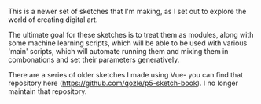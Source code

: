 This is a newer set of sketches that I'm making, as I set out to explore the world of creating digital art.  

The ultimate goal for these sketches is to treat them as modules, along with some machine learning scripts, which will be able to be used with various 'main' scripts, which will automate running them and mixing them in combonations and set their parameters generatively.  

There are a series of older sketches I made using Vue- you can find that repository here (<a href='https://github.com/qozle/p5-sketch-book'>https://github.com/qozle/p5-sketch-book</a>).  I no longer maintain that repository.  